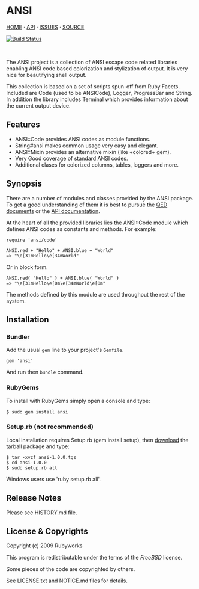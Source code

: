 # ANSI

[HOME](http://rubyworks.github.com/ansi) &middot;
[API](http://rubydoc.info/gems/ansi/frames) &middot;
[ISSUES](http://github.com/rubyworks/ansi/issues) &middot;
[SOURCE](http://github.com/rubyworks/ansi)

[![Build Status](https://secure.travis-ci.org/rubyworks/ansi.png)](http://travis-ci.org/rubyworks/ansi)

<br/>

The ANSI project is a collection of ANSI escape code related libraries
enabling ANSI code based colorization and stylization of output.
It is very nice for beautifying shell output.

This collection is based on a set of scripts spun-off from
Ruby Facets. Included are Code (used to be ANSICode), Logger,
ProgressBar and String. In addition the library includes
Terminal which provides information about the current output
device.


## Features

* ANSI::Code provides ANSI codes as module functions.
* String#ansi makes common usage very easy and elegant.
* ANSI::Mixin provides an alternative mixin (like +colored+ gem).
* Very Good coverage of standard ANSI codes.
* Additional clases for colorized columns, tables, loggers and more.


## Synopsis

There are a number of modules and classes provided by the ANSI
package. To get a good understanding of them it is best to pursue 
the [QED documents](http://github.com/rubyworks/ansi/tree/master/qed/)
or the [API documentation](http://rubyworks.github.com/ansi/api/index.html).

At the heart of all the provided libraries lies the ANSI::Code module
which defines ANSI codes as constants and methods. For example:

    require 'ansi/code'

    ANSI.red + "Hello" + ANSI.blue + "World"
    => "\e[31mHello\e[34mWorld"

Or in block form.

    ANSI.red{ "Hello" } + ANSI.blue{ "World" }
    => "\e[31mHello\e[0m\e[34mWorld\e[0m"

The methods defined by this module are used throughout the rest of
the system.


## Installation

### Bundler

Add the usual `gem` line to your project's `Gemfile`.

    gem 'ansi'

And run then `bundle` command.

### RubyGems

To install with RubyGems simply open a console and type:

    $ sudo gem install ansi

### Setup.rb (not recommended)

Local installation requires Setup.rb (gem install setup),
then [download](http://github.com/rubyworks/ansi/download) the tarball package and type:

    $ tar -xvzf ansi-1.0.0.tgz
    $ cd ansi-1.0.0
    $ sudo setup.rb all

Windows users use 'ruby setup.rb all'.


## Release Notes

Please see HISTORY.md file.


## License & Copyrights

Copyright (c) 2009 Rubyworks

This program is redistributable under the terms of the *FreeBSD* license.

Some pieces of the code are copyrighted by others.

See LICENSE.txt and NOTICE.md files for details.


